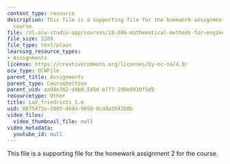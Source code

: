```yaml
---
content_type: resource
description: This file is a supporting file for the homework assignment 2 for the
  course.
file: /ol-ocw-studio-app/courses/18-086-mathematical-methods-for-engineers-ii-spring-2006/8675473e208546dd96508ca9a3542b8b_Lax_friedrichs_1.m
file_size: 2288
file_type: text/plain
learning_resource_types:
- Assignments
license: https://creativecommons.org/licenses/by-nc-sa/4.0/
ocw_type: OCWFile
parent_title: Assignments
parent_type: CourseSection
parent_uid: aa04e362-d4b8-545d-b7f7-298e9910f5d9
resourcetype: Other
title: Lax_friedrichs_1.m
uid: 8675473e-2085-46dd-9650-8ca9a3542b8b
video_files:
  video_thumbnail_file: null
video_metadata:
  youtube_id: null
---
```

This file is a supporting file for the homework assignment 2 for the course.